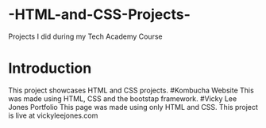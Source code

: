 # -HTML-and-CSS-Projects-
Projects I did during my Tech Academy Course
# Introduction
This project showcases HTML and CSS projects. 
#Kombucha Website
This was made using HTML, CSS and the bootstap framework. 
#Vicky Lee Jones Portfolio
This page was made using only HTML and CSS. This project is live at vickyleejones.com
